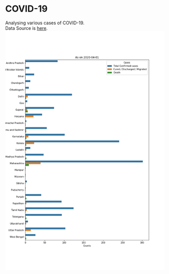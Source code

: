 # COVID-19
Analysing various cases of COVID-19.  
Data Source is [here](https://www.mohfw.gov.in/).  
![](As_on_01-04-2020.png)
